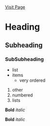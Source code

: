 [Visit Page](https://pongopaws.github.io/Worldwide-LGBT-Resources/)

# Heading

## Subheading

### SubSubheading

- list
- items
    - very ordered

1. other
2. numbered
3. lists

**Bold**
*italic*

**Bold**
*italic*
